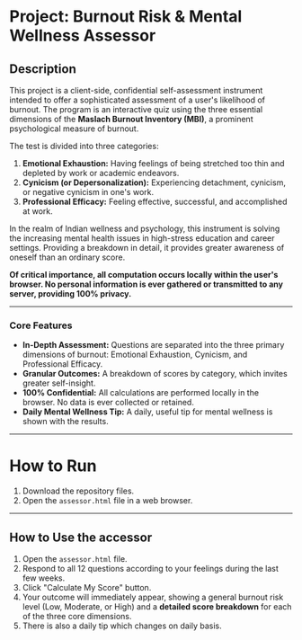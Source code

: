 # Project: Burnout Risk & Mental Wellness Assessor

## Description

This project is a client-side, confidential self-assessment instrument intended to offer a sophisticated assessment of a user's likelihood of burnout. The program is an interactive quiz using the three essential dimensions of the **Maslach Burnout Inventory (MBI)**, a prominent psychological measure of burnout.

The test is divided into three categories:
1.  **Emotional Exhaustion:** Having feelings of being stretched too thin and depleted by work or academic endeavors.
2.  **Cynicism (or Depersonalization):** Experiencing detachment, cynicism, or negative cynicism in one's work.
3.  **Professional Efficacy:** Feeling effective, successful, and accomplished at work.

In the realm of Indian wellness and psychology, this instrument is solving the increasing mental health issues in high-stress education and career settings. Providing a breakdown in detail, it provides greater awareness of oneself than an ordinary score.

**Of critical importance, all computation occurs locally within the user's browser. No personal information is ever gathered or transmitted to any server, providing 100% privacy.**

---

### Core Features

* **In-Depth Assessment:** Questions are separated into the three primary dimensions of burnout: Emotional Exhaustion, Cynicism, and Professional Efficacy.
* **Granular Outcomes:** A breakdown of scores by category, which invites greater self-insight.
* **100% Confidential:** All calculations are performed locally in the browser. No data is ever collected or retained.
* **Daily Mental Wellness Tip:** A daily, useful tip for mental wellness is shown with the results.

---

# How to Run
1.  Download the repository files.
2.  Open the `assessor.html` file in a web browser.

---

## How to Use the accessor

1.  Open the `assessor.html` file.
2.  Respond to all 12 questions according to your feelings during the last few weeks.
3.  Click "Calculate My Score" button.
4.  Your outcome will immediately appear, showing a general burnout risk level (Low, Moderate, or High) and a **detailed score breakdown** for each of the three core dimensions.
5.  There is also a daily tip which changes on daily basis.
